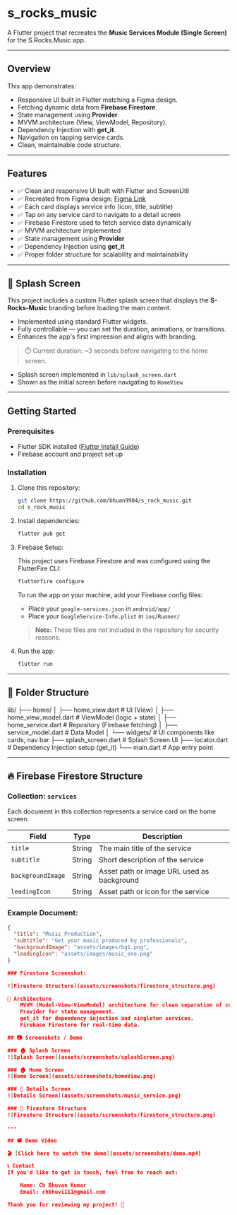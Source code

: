 # s_rocks_music

A Flutter project that recreates the **Music Services Module (Single Screen)** for the S.Rocks.Music app.

---

## Overview

This app demonstrates:

- Responsive UI built in Flutter matching a Figma design.
- Fetching dynamic data from **Firebase Firestore**.
- State management using **Provider**.
- MVVM architecture (View, ViewModel, Repository).
- Dependency Injection with **get_it**.
- Navigation on tapping service cards.
- Clean, maintainable code structure.

---

## Features

- ✅ Clean and responsive UI built with Flutter and ScreenUtil  
- ✅ Recreated from Figma design: [Figma Link](https://www.figma.com/design/YAsYsNFGxmoauPpSLrUMtF/Assignment---Flutter?node-id=0-1)  
- ✅ Each card displays service info (icon, title, subtitle)  
- ✅ Tap on any service card to navigate to a detail screen  
- ✅ Firebase Firestore used to fetch service data dynamically  
- ✅ MVVM architecture implemented  
- ✅ State management using **Provider**  
- ✅ Dependency Injection using **get_it**  
- ✅ Proper folder structure for scalability and maintainability  

---

## 🚀 Splash Screen

This project includes a custom Flutter splash screen that displays the **S-Rocks-Music** branding before loading the main content.

- Implemented using standard Flutter widgets.
- Fully controllable — you can set the duration, animations, or transitions.
- Enhances the app's first impression and aligns with branding.

> ⏱️ Current duration: ~3 seconds before navigating to the home screen.

- Splash screen implemented in `lib/splash_screen.dart`
- Shown as the initial screen before navigating to `HomeView`

---

## Getting Started

### Prerequisites

- Flutter SDK installed ([Flutter Install Guide](https://flutter.dev/docs/get-started/install))
- Firebase account and project set up

### Installation

1. Clone this repository:
    ```bash
    git clone https://github.com/bhuan9904/s_rock_music.git
    cd s_rock_music
    ```

2. Install dependencies:
    ```bash
    flutter pub get
    ```

3. Firebase Setup:

    This project uses Firebase Firestore and was configured using the FlutterFire CLI:

    ```bash
    flutterfire configure
    ```

    To run the app on your machine, add your Firebase config files:

    - Place your `google-services.json` in `android/app/`
    - Place your `GoogleService-Info.plist` in `ios/Runner/`

    > **Note:** These files are not included in the repository for security reasons.

4. Run the app:
    ```bash
    flutter run
    ```

---

## 📁 Folder Structure

lib/
├── home/
│ ├── home_view.dart # UI (View)
│ ├── home_view_model.dart # ViewModel (logic + state)
│ ├── home_service.dart # Repository (Firebase fetching)
│ ├── service_model.dart # Data Model
│ └── widgets/ # UI components like cards, nav bar
├── splash_screen.dart # Splash Screen UI
├── locator.dart # Dependency Injection setup (get_it)
└── main.dart # App entry point


---

## 🔥 Firebase Firestore Structure

### Collection: `services`

Each document in this collection represents a service card on the home screen.

| Field            | Type   | Description                                 |
|------------------|--------|---------------------------------------------|
| `title`          | String | The main title of the service               |
| `subtitle`       | String | Short description of the service            |
| `backgroundImage`| String | Asset path or image URL used as background  |
| `leadingIcon`    | String | Asset path or icon for the service          |

### Example Document:

```json
{
  "title": "Music Production",
  "subtitle": "Get your music produced by professionals",
  "backgroundImage": "assets/images/bg1.png",
  "leadingIcon": "assets/images/music_one.png"
}

### Firestore Screenshot:

![Firestore Structure](assets/screenshots/firestore_structure.png)

🧠 Architecture
    MVVM (Model-View-ViewModel) architecture for clean separation of concerns.
    Provider for state management.
    get_it for dependency injection and singleton services.
    Firebase Firestore for real-time data.

## 📷 Screenshots / Demo

### 🏠 Splash Screen  
![Splash Screen](assets/screenshots/splashScreen.png)

### 🏠 Home Screen  
![Home Screen](assets/screenshots/homeView.png)

### 📄 Details Screen  
![Details Screen](assets/screenshots/music_service.png)

### 🧱 Firestore Structure  
![Firestore Structure](assets/screenshots/firestore_structure.png)

---

## 📽️ Demo Video

🎬 [Click here to watch the demo](assets/screenshots/demo.mp4)

📞 Contact
If you'd like to get in touch, feel free to reach out:

    Name: Ch Bhuvan Kumar
    Email: chbhuvi111@gmail.com

Thank you for reviewing my project! 🚀
